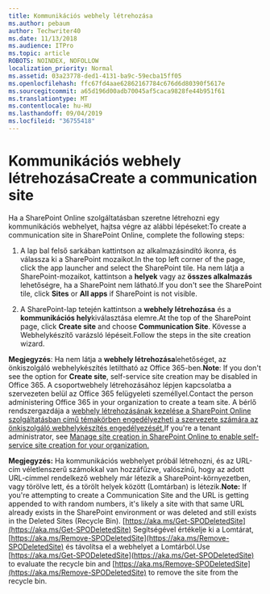```yaml
---
title: Kommunikációs webhely létrehozása
ms.author: pebaum
author: Techwriter40
ms.date: 11/13/2018
ms.audience: ITPro
ms.topic: article
ROBOTS: NOINDEX, NOFOLLOW
localization_priority: Normal
ms.assetid: 03a23778-ded1-4131-ba9c-59ecba15ff05
ms.openlocfilehash: ffc67fd4aae62862167784c676d6d80390f5617e
ms.sourcegitcommit: a65d196d00adb70045af5caca9828fe44b951f61
ms.translationtype: MT
ms.contentlocale: hu-HU
ms.lasthandoff: 09/04/2019
ms.locfileid: "36755418"
---
```

# <a name="create-a-communication-site"></a><span data-ttu-id="e54a4-102">Kommunikációs webhely létrehozása</span><span class="sxs-lookup"><span data-stu-id="e54a4-102">Create a communication site</span></span>

<span data-ttu-id="e54a4-103">Ha a SharePoint Online szolgáltatásban szeretne létrehozni egy kommunikációs webhelyet, hajtsa végre az alábbi lépéseket:</span><span class="sxs-lookup"><span data-stu-id="e54a4-103">To create a communication site in SharePoint Online, complete the following steps:</span></span> 
  
1. <span data-ttu-id="e54a4-104">A lap bal felső sarkában kattintson az alkalmazásindító ikonra, és válassza ki a SharePoint mozaikot.</span><span class="sxs-lookup"><span data-stu-id="e54a4-104">In the top left corner of the page, click the app launcher and select the SharePoint tile.</span></span> <span data-ttu-id="e54a4-105">Ha nem látja a SharePoint-mozaikot, kattintson a **helyek** vagy az **összes alkalmazás** lehetőségre, ha a SharePoint nem látható.</span><span class="sxs-lookup"><span data-stu-id="e54a4-105">If you don't see the SharePoint tile, click **Sites** or **All apps** if SharePoint is not visible.</span></span> 
    
2. <span data-ttu-id="e54a4-106">A SharePoint-lap tetején kattintson a **webhely létrehozása** és a **kommunikációs hely**kiválasztása elemre.</span><span class="sxs-lookup"><span data-stu-id="e54a4-106">At the top of the SharePoint page, click **Create site** and choose **Communication Site**.</span></span> <span data-ttu-id="e54a4-107">Kövesse a Webhelykészítő varázsló lépéseit.</span><span class="sxs-lookup"><span data-stu-id="e54a4-107">Follow the steps in the site creation wizard.</span></span> 
    
 <span data-ttu-id="e54a4-108">**Megjegyzés**: Ha nem látja a **webhely létrehozása**lehetőséget, az önkiszolgáló webhelykészítés letiltható az Office 365-ben.</span><span class="sxs-lookup"><span data-stu-id="e54a4-108">**Note**: If you don't see the option for **Create site**, self-service site creation may be disabled in Office 365.</span></span> <span data-ttu-id="e54a4-109">A csoportwebhely létrehozásához lépjen kapcsolatba a szervezeten belül az Office 365 felügyeleti személlyel.</span><span class="sxs-lookup"><span data-stu-id="e54a4-109">Contact the person administering Office 365 in your organization to create a team site.</span></span> <span data-ttu-id="e54a4-110">A bérlő rendszergazdája a [webhely létrehozásának kezelése a SharePoint Online szolgáltatásban című témakörben engedélyezheti a szervezete számára az önkiszolgáló webhelykészítés engedélyezését.](https://go.microsoft.com/fwlink/?linkid=2018780)</span><span class="sxs-lookup"><span data-stu-id="e54a4-110">If you're a tenant administrator, see [Manage site creation in SharePoint Online to enable self-service site creation for your organization.](https://go.microsoft.com/fwlink/?linkid=2018780)</span></span>
  
 <span data-ttu-id="e54a4-111">**Megjegyzés:** Ha kommunikációs webhelyet próbál létrehozni, és az URL-cím véletlenszerű számokkal van hozzáfűzve, valószínű, hogy az adott URL-címmel rendelkező webhely már létezik a SharePoint-környezetben, vagy törölve lett, és a törölt helyek között (Lomtárban) is létezik.</span><span class="sxs-lookup"><span data-stu-id="e54a4-111">**Note:** If you're attempting to create a Communication Site and the URL is getting appended to with random numbers, it's likely a site with that same URL already exists in the SharePoint environment or was deleted and still exists in the Deleted Sites (Recycle Bin).</span></span> <span data-ttu-id="e54a4-112">[https://aka.ms/Get-SPODeletedSite](https://aka.ms/Get-SPODeletedSite) Segítségével értékelje ki a Lomtárat, [https://aka.ms/Remove-SPODeletedSite](https://aka.ms/Remove-SPODeletedSite) és távolítsa el a webhelyet a Lomtárból.</span><span class="sxs-lookup"><span data-stu-id="e54a4-112">Use [https://aka.ms/Get-SPODeletedSite](https://aka.ms/Get-SPODeletedSite) to evaluate the recycle bin and [https://aka.ms/Remove-SPODeletedSite](https://aka.ms/Remove-SPODeletedSite) to remove the site from the recycle bin.</span></span> 
  

